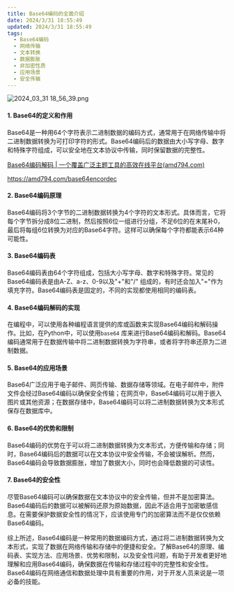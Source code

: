 ```yaml
---
title: Base64编码的全面介绍
date: 2024/3/31 18:55:49
updated: 2024/3/31 18:55:49
tags:
  - Base64编码
  - 网络传输
  - 文本转换
  - 数据膨胀
  - 非加密性质
  - 应用场景
  - 安全传输
---
```



<img src="https://static.amd794.com/blog/images/2024_03_31 18_56_39.png@blog" title="2024_03_31 18_56_39.png" alt="2024_03_31 18_56_39.png"/>

#### 1. Base64的定义和作用

Base64是一种用64个字符表示二进制数据的编码方式，通常用于在网络传输中将二进制数据转换为可打印字符的形式。Base64编码后的数据由大小写字母、数字和特殊字符组成，可以安全地在文本协议中传输，同时保留数据的完整性。

[Base64编码解码 | 一个覆盖广泛主题工具的高效在线平台(amd794.com)](https://amd794.com/base64encordec)

https://amd794.com/base64encordec

#### 2. Base64编码原理

Base64编码将3个字节的二进制数据转换为4个字符的文本形式。具体而言，它将每个字节拆分成8位二进制，然后按照6位一组进行分组，不足6位的在末尾补0，最后将每组6位转换为对应的Base64字符。这样可以确保每个字符都能表示64种可能性。

#### 3. Base64编码表

Base64编码表由64个字符组成，包括大小写字母、数字和特殊字符。常见的Base64编码表是由A-Z、a-z、0-9以及"+"和"/"
组成的，有时还会加入"="作为填充字符。Base64编码表是固定的，不同的实现都使用相同的编码表。

#### 4. Base64编码解码的实现

在编程中，可以使用各种编程语言提供的库或函数来实现Base64编码和解码操作。比如，在Python中，可以使用`base64`
库来进行Base64编码和解码。Base64编码通常用于在数据传输中将二进制数据转换为字符串，或者将字符串还原为二进制数据。

#### 5. Base64的应用场景

Base64广泛应用于电子邮件、网页传输、数据存储等领域。在电子邮件中，附件文件会经过Base64编码以确保安全传输；在网页中，Base64编码可以用于嵌入图片或其他资源；在数据存储中，Base64编码可以将二进制数据转换为文本形式保存在数据库中。

#### 6. Base64的优势和限制

Base64编码的优势在于可以将二进制数据转换为文本形式，方便传输和存储；同时，Base64编码后的数据可以在文本协议中安全传输，不会被误解析。然而，Base64编码会导致数据膨胀，增加了数据大小，同时也会降低数据的可读性。

#### 7. Base64的安全性

尽管Base64编码可以确保数据在文本协议中的安全传输，但并不是加密算法。Base64编码后的数据可以被解码还原为原始数据，因此不适合用于加密敏感信息。在需要保护数据安全性的情况下，应该使用专门的加密算法而不是仅仅依赖Base64编码。

综上所述，Base64编码是一种常用的数据编码方式，通过将二进制数据转换为文本形式，实现了数据在网络传输和存储中的便捷和安全。了解Base64的原理、编码表、实现方法、应用场景、优势和限制，以及安全性问题，有助于开发者更好地理解和应用Base64编码，确保数据在传输和存储过程中的完整性和安全性。Base64编码在网络通信和数据处理中具有重要的作用，对于开发人员来说是一项必备的技能。